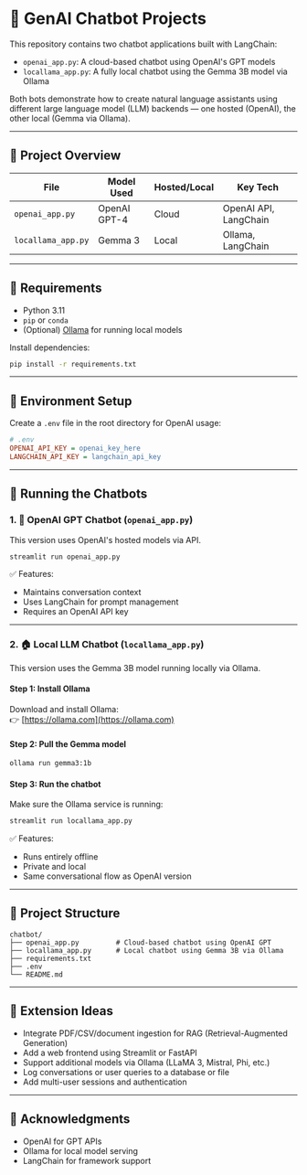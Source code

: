 
# 🤖 GenAI Chatbot Projects

This repository contains two chatbot applications built with LangChain:

- `openai_app.py`: A cloud-based chatbot using OpenAI's GPT models
- `locallama_app.py`: A fully local chatbot using the Gemma 3B model via Ollama

Both bots demonstrate how to create natural language assistants using different large language model (LLM) backends — one hosted (OpenAI), the other local (Gemma via Ollama).

---

## 📌 Project Overview

| File               | Model Used       | Hosted/Local | Key Tech              |
|--------------------|------------------|--------------|-----------------------|
| `openai_app.py`    | OpenAI GPT-4     | Cloud        | OpenAI API, LangChain |
| `locallama_app.py` | Gemma 3          | Local        | Ollama, LangChain     |

---

## 🧰 Requirements

- Python 3.11
- `pip` or `conda`
- (Optional) [Ollama](https://ollama.com) for running local models

Install dependencies:

```bash
pip install -r requirements.txt
```

---

## 🔐 Environment Setup

Create a `.env` file in the root directory for OpenAI usage:

```ini
# .env
OPENAI_API_KEY = openai_key_here
LANGCHAIN_API_KEY = langchain_api_key
```

---

## 🚀 Running the Chatbots

### 1. 💬 OpenAI GPT Chatbot (`openai_app.py`)

This version uses OpenAI's hosted models via API.

```bash
streamlit run openai_app.py
```

✅ Features:

- Maintains conversation context
- Uses LangChain for prompt management
- Requires an OpenAI API key

---

### 2. 🏠 Local LLM Chatbot (`locallama_app.py`)

This version uses the Gemma 3B model running locally via Ollama.

#### Step 1: Install Ollama

Download and install Ollama:  
👉 [https://ollama.com](https://ollama.com)

#### Step 2: Pull the Gemma model

```bash
ollama run gemma3:1b
```

#### Step 3: Run the chatbot

Make sure the Ollama service is running:

```bash
streamlit run locallama_app.py
```

✅ Features:

- Runs entirely offline
- Private and local
- Same conversational flow as OpenAI version

---

## 📁 Project Structure

```
chatbot/
├── openai_app.py         # Cloud-based chatbot using OpenAI GPT
├── locallama_app.py      # Local chatbot using Gemma 3B via Ollama
├── requirements.txt
├── .env
└── README.md
```

---

## 🧩 Extension Ideas

- Integrate PDF/CSV/document ingestion for RAG (Retrieval-Augmented Generation)
- Add a web frontend using Streamlit or FastAPI
- Support additional models via Ollama (LLaMA 3, Mistral, Phi, etc.)
- Log conversations or user queries to a database or file
- Add multi-user sessions and authentication

---

## 🙌 Acknowledgments

- OpenAI for GPT APIs
- Ollama for local model serving
- LangChain for framework support
